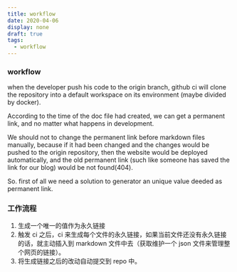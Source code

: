```yaml
---
title: workflow
date: 2020-04-06
display: none
draft: true
tags:
  - workflow
---
```


### workflow

when the developer push his code to the origin branch, github ci will clone the repository into a default workspace on its environment (maybe divided by docker).

According to the time of the doc file had created, we can get a permanent link, and no matter what happens in development.

We should not to change the permanent link before markdown files manually, because if it had been changed and the changes would be pushed to the origin repository, then the website would be deployed automatically, and the old permanent link (such like someone has saved the link for our blog) would be not found(404).

So. first of all we need a solution to generator an unique value deeded as permanent link.

### 工作流程

1. 生成一个唯一的值作为永久链接
2. 触发 ci 之后，ci 来生成每个文件的永久链接，如果当前文件还没有永久链接的话，就主动插入到 markdown 文件中去（获取维护一个 json 文件来管理整个网页的链接）。
3. 将生成链接之后的改动自动提交到 repo 中。
